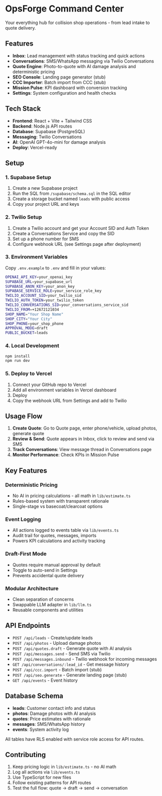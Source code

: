 # OpsForge Command Center

Your everything hub for collision shop operations - from lead intake to quote delivery.

## Features

- **Inbox**: Lead management with status tracking and quick actions
- **Conversations**: SMS/WhatsApp messaging via Twilio Conversations
- **Quote Engine**: Photo-to-quote with AI damage analysis and deterministic pricing
- **SEO Console**: Landing page generator (stub)
- **CCC Importer**: Batch import from CCC (stub)  
- **Mission Pulse**: KPI dashboard with conversion tracking
- **Settings**: System configuration and health checks

## Tech Stack

- **Frontend**: React + Vite + Tailwind CSS
- **Backend**: Node.js API routes
- **Database**: Supabase (PostgreSQL)
- **Messaging**: Twilio Conversations
- **AI**: OpenAI GPT-4o-mini for damage analysis
- **Deploy**: Vercel-ready

## Setup

### 1. Supabase Setup

1. Create a new Supabase project
2. Run the SQL from `/supabase/schema.sql` in the SQL editor
3. Create a storage bucket named `leads` with public access
4. Copy your project URL and keys

### 2. Twilio Setup

1. Create a Twilio account and get your Account SID and Auth Token
2. Create a Conversations Service and copy the SID
3. Set up a phone number for SMS
4. Configure webhook URL (see Settings page after deployment)

### 3. Environment Variables

Copy `.env.example` to `.env` and fill in your values:

```bash
OPENAI_API_KEY=your_openai_key
SUPABASE_URL=your_supabase_url
SUPABASE_ANON_KEY=your_anon_key
SUPABASE_SERVICE_ROLE=your_service_role_key
TWILIO_ACCOUNT_SID=your_twilio_sid
TWILIO_AUTH_TOKEN=your_twilio_token
TWILIO_CONVERSATIONS_SID=your_conversations_service_sid
TWILIO_FROM=+12672121034
SHOP_NAME="Your Shop Name"
SHOP_CITY="Your City"
SHOP_PHONE=your_shop_phone
APPROVAL_MODE=draft
PUBLIC_BUCKET=leads
```

### 4. Local Development

```bash
npm install
npm run dev
```

### 5. Deploy to Vercel

1. Connect your GitHub repo to Vercel
2. Add all environment variables in Vercel dashboard
3. Deploy
4. Copy the webhook URL from Settings and add to Twilio

## Usage Flow

1. **Create Quote**: Go to Quote page, enter phone/vehicle, upload photos, generate quote
2. **Review & Send**: Quote appears in Inbox, click to review and send via SMS
3. **Track Conversations**: View message thread in Conversations page
4. **Monitor Performance**: Check KPIs in Mission Pulse

## Key Features

### Deterministic Pricing
- No AI in pricing calculations - all math in `lib/estimate.ts`
- Rules-based system with transparent rationale
- Single-stage vs basecoat/clearcoat options

### Event Logging
- All actions logged to events table via `lib/events.ts`
- Audit trail for quotes, messages, imports
- Powers KPI calculations and activity tracking

### Draft-First Mode
- Quotes require manual approval by default
- Toggle to auto-send in Settings
- Prevents accidental quote delivery

### Modular Architecture
- Clean separation of concerns
- Swappable LLM adapter in `lib/llm.ts`
- Reusable components and utilities

## API Endpoints

- `POST /api/leads` - Create/update leads
- `POST /api/photos` - Upload damage photos  
- `POST /api/quotes.draft` - Generate quote with AI analysis
- `POST /api/messages.send` - Send SMS via Twilio
- `POST /api/messages.inbound` - Twilio webhook for incoming messages
- `GET /api/conversations/:lead_id` - Get message history
- `POST /api/ccc.import` - Batch import (stub)
- `POST /api/seo.generate` - Generate landing page (stub)
- `GET /api/events` - Event history

## Database Schema

- **leads**: Customer contact info and status
- **photos**: Damage photos with AI analysis
- **quotes**: Price estimates with rationale
- **messages**: SMS/WhatsApp history
- **events**: System activity log

All tables have RLS enabled with service role access for API routes.

## Contributing

1. Keep pricing logic in `lib/estimate.ts` - no AI math
2. Log all actions via `lib/events.ts`
3. Use TypeScript for new files
4. Follow existing patterns for API routes
5. Test the full flow: quote → draft → send → conversation
